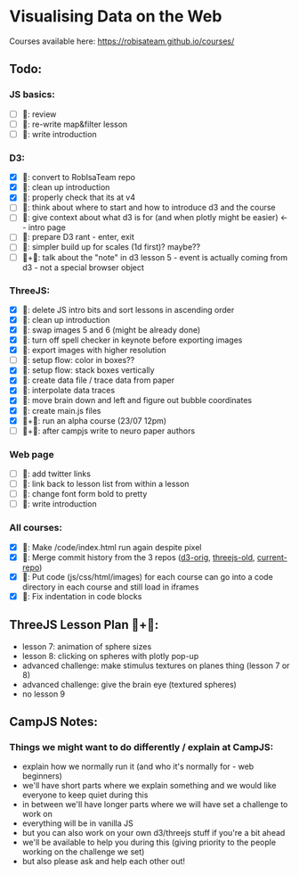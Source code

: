 # Visualising Data on the Web

Courses available here: https://robisateam.github.io/courses/

## Todo:

### JS basics:
- [ ] 🦄: review
- [ ] 🦄: re-write map&filter lesson
- [ ] 🦄: write introduction

### D3:
- [x] 🦆: convert to RobIsaTeam repo
- [x] 🦄: clean up introduction
- [x] 🦆: properly check that its at v4
- [ ] 🦄: think about where to start and how to introduce d3 and the course
- [ ] 🦄: give context about what d3 is for (and when plotly might be easier) <-- intro page
- [ ] 🦄: prepare D3 rant - enter, exit
- [ ] 🦄: simpler build up for scales (1d first)? maybe??
- [ ] 🦆+🦄: talk about the "note" in d3 lesson 5 - event is actually coming from d3 - not a special browser object

### ThreeJS:
- [x] 🦆: delete JS intro bits and sort lessons in ascending order
- [x] 🦄: clean up introduction
- [x] 🦄: swap images 5 and 6 (might be already done)
- [x] 🦄: turn off spell checker in keynote before exporting images
- [x] 🦄: export images with higher resolution
- [ ] 🦄: setup flow: color in boxes??
- [x] 🦄: setup flow: stack boxes vertically
- [x] 🦄: create data file / trace data from paper
- [x] 🦆: interpolate data traces
- [x] 🦄: move brain down and left and figure out bubble coordinates
- [x] 🦄: create main.js files
- [x] 🦆+🦄: run an alpha course (23/07 12pm)
- [ ] 🦆+🦄: after campjs write to neuro paper authors

### Web page
- [ ] 🦆: add twitter links
- [ ] 🦆: link back to lesson list from within a lesson
- [ ] 🦆: change font form bold to pretty
- [ ] 🦄: write introduction

### All courses:
- [x] 🦆: Make /code/index.html run again despite pixel
- [x] 🦆: Merge commit history from the 3 repos ([d3-orig](https://github.com/IsaKiko/D3-visualising-data), [threejs-old](https://github.com/RobIsaTeam/ThreeJS-course), [current-repo](https://github.com/RobIsaTeam/courses))
- [x] 🦆: Put code (js/css/html/images) for each course can go into a code directory in each course and still load in iframes
- [x] 🦄: Fix indentation in code blocks

## ThreeJS Lesson Plan 🦆+🦄:
- lesson 7: animation of sphere sizes
- lesson 8: clicking on spheres with plotly pop-up
- advanced challenge: make stimulus textures on planes thing (lesson 7 or 8)
- advanced challenge: give the brain eye (textured spheres)
- no lesson 9

## CampJS Notes:

### Things we might want to do differently / explain at CampJS:
- explain how we normally run it (and who it's normally for - web beginners)
- we'll have short parts where we explain something and we would like everyone to keep quiet during this
- in between we'll have longer parts where we will have set a challenge to work on
- everything will be in vanilla JS
- but you can also work on your own d3/threejs stuff if you're a bit ahead
- we'll be available to help you during this (giving priority to the people working on the challenge we set)
- but also please ask and help each other out!
